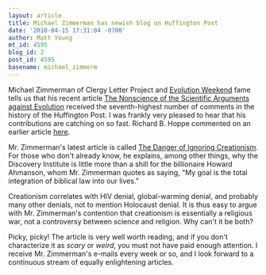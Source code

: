 ```yaml
---
layout: article
title: Michael Zimmerman has newish blog on Huffington Post
date: '2010-04-15 17:31:04 -0700'
author: Matt Young
mt_id: 4595
blog_id: 2
post_id: 4595
basename: michael_zimmerm
---
```

Michael Zimmerman of Clergy Letter Project and [Evolution Weekend](http://pandasthumb.org/archives/2010/02/evolution-weeke-2.html) fame tells us that his recent article [The Nonscience of the Scientific Arguments against Evolution](http://www.huffingtonpost.com/michael-zimmerman/the-discovery-institute-a_b_531554.html) received the seventh-highest number of comments in the history of the Huffington Post. I was frankly very pleased to hear that his contributions are catching on so fast. Richard B. Hoppe commented on an earlier article [here](http://pandasthumb.org/archives/2010/03/creationism-in-3.html).

Mr. Zimmerman's latest article is called [The Danger of Ignoring Creationism](http://www.huffingtonpost.com/michael-zimmerman/danger-of-creationism_b_538367.html). For those who don't already know, he explains, among other things, why the Discovery Institute is little more than a shill for the billionaire Howard Ahmanson, whom Mr. Zimmerman quotes as saying, "My goal is the total integration of biblical law into our lives." 

Creationism correlates with HIV denial, global-warming denial, and probably many other denials, not to mention Holocaust denial. It is thus easy to argue with Mr. Zimmerman's contention that creationism is essentially a religious war, not a controversy between science and religion. Why can't it be both?

Picky, picky! The article is very well worth reading, and if you don't characterize it as _scary_ or _weird_, you must not have paid enough attention.  I receive Mr. Zimmerman's e-mails every week or so, and I look forward to a continuous stream of equally enlightening articles.
